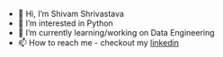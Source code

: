 - 👋 Hi, I’m Shivam Shrivastava
- 👀 I’m interested in Python
- 🌱 I’m currently learning/working on Data Engineering
- 📫 How to reach me - checkout my [linkedin](www.linkedin.com/in/shivam-shrivastava-355776160)

<!---
shree7796/shree7796 is a ✨ special ✨ repository because its `README.md` (this file) appears on your GitHub profile.
You can click the Preview link to take a look at your changes.
--->
